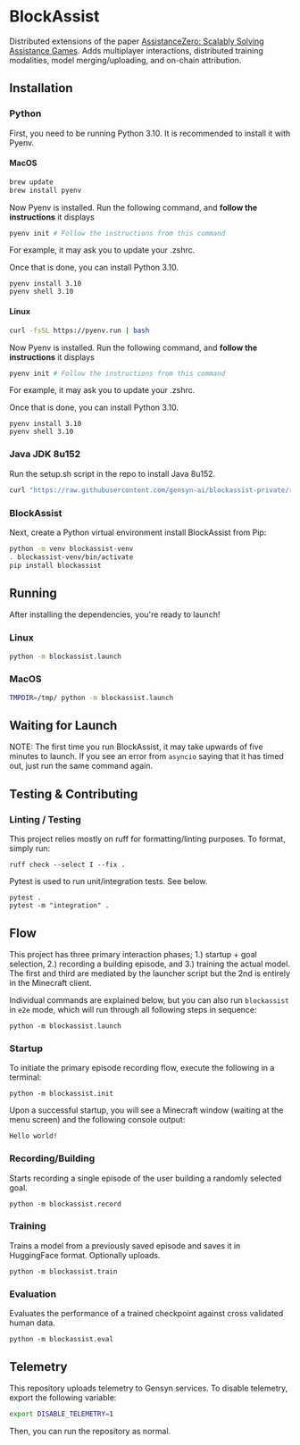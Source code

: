 # BlockAssist

Distributed extensions of the paper [AssistanceZero: Scalably Solving Assistance Games](https://arxiv.org/abs/2504.07091). Adds
multiplayer interactions, distributed training modalities, model merging/uploading, and on-chain attribution.

## Installation

### Python

First, you need to be running Python 3.10. It is recommended to install it with Pyenv.

#### MacOS

```bash
brew update
brew install pyenv
```

Now Pyenv is installed. Run the following command, and **follow the instructions** it displays

```bash
pyenv init # Follow the instructions from this command
```

For example, it may ask you to update your .zshrc.

Once that is done, you can install Python 3.10.

```
pyenv install 3.10
pyenv shell 3.10
```

#### Linux

```bash
curl -fsSL https://pyenv.run | bash
```

Now Pyenv is installed. Run the following command, and **follow the instructions** it displays

```bash
pyenv init # Follow the instructions from this command
```

For example, it may ask you to update your .zshrc.

Once that is done, you can install Python 3.10.

```
pyenv install 3.10
pyenv shell 3.10
```

### Java JDK 8u152

Run the setup.sh script in the repo to install Java 8u152.

```bash
curl "https://raw.githubusercontent.com/gensyn-ai/blockassist-private/refs/heads/main/setup.sh" | bash
```

### BlockAssist

Next, create a Python virtual environment install BlockAssist from Pip:

```bash
python -m venv blockassist-venv
. blockassist-venv/bin/activate
pip install blockassist
```

## Running

After installing the dependencies, you're ready to launch!

### Linux

```bash
python -m blockassist.launch
```

### MacOS

```bash
TMPDIR=/tmp/ python -m blockassist.launch
```

## Waiting for Launch

NOTE: The first time you run BlockAssist, it may take upwards of five minutes to launch. If you see an error from `asyncio` saying that it has timed out, just run the same command again.

## Testing & Contributing

### Linting / Testing

This project relies mostly on ruff for formatting/linting purposes. To format, simply run:

    ruff check --select I --fix .

Pytest is used to run unit/integration tests. See below.

    pytest .
    pytest -m "integration" .

## Flow

This project has three primary interaction phases; 1.) startup + goal selection, 2.) recording a building episode, and 3.) training the actual model. The first and third are mediated by the launcher script but the 2nd is entirely in the Minecraft client.

Individual commands are explained below, but you can also run `blockassist` in `e2e` mode, which will run through all following steps in sequence:

    python -m blockassist.launch

### Startup

To initiate the primary episode recording flow, execute the following in a terminal:

    python -m blockassist.init

Upon a successful startup, you will see a Minecraft window (waiting at the menu screen) and the following console output:

    Hello world!

### Recording/Building

Starts recording a single episode of the user building a randomly selected goal.

    python -m blockassist.record

### Training

Trains a model from a previously saved episode and saves it in HuggingFace format. Optionally uploads.

    python -m blockassist.train

### Evaluation

Evaluates the performance of a trained checkpoint against cross validated human data.

    python -m blockassist.eval

## Telemetry

This repository uploads telemetry to Gensyn services. To disable telemetry, export the following variable:

```bash
export DISABLE_TELEMETRY=1
```

Then, you can run the repository as normal.
